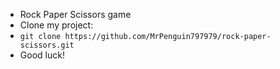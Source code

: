 - Rock Paper Scissors game
- Clone my project:
- `git clone https://github.com/MrPenguin797979/rock-paper-scissors.git`
- Good luck!
